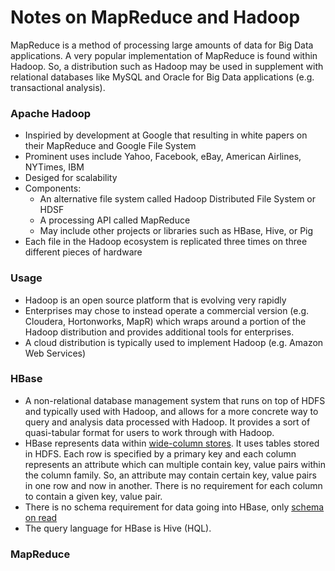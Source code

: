 # Notes on MapReduce and Hadoop

MapReduce is a method of processing large amounts of data for Big Data applications. A very popular implementation of MapReduce is found within Hadoop. So, a distribution such as Hadoop may be used in supplement with relational databases like MySQL and Oracle for Big Data applications (e.g. transactional analysis).

### Apache Hadoop

* Inspiried by development at Google that resulting in white papers on their MapReduce and Google File System
* Prominent uses include Yahoo, Facebook, eBay, American Airlines, NYTimes, IBM
* Desiged for scalability
* Components:
  * An alternative file system called Hadoop Distributed File System or HDSF
  * A processing API called MapReduce
  * May include other projects or libraries such as HBase, Hive, or Pig
* Each file in the Hadoop ecosystem is replicated three times on three different pieces of hardware

### Usage
* Hadoop is an open source platform that is evolving very rapidly
* Enterprises may chose to instead operate a commercial version (e.g. Cloudera, Hortonworks, MapR) which wraps around a portion of the Hadoop distribution and provides additional tools for enterprises.
* A cloud distribution is typically used to implement Hadoop (e.g. Amazon Web Services)

### HBase
* A non-relational database management system that runs on top of HDFS and typically used with Hadoop, and allows for a more concrete way to query and analysis data processed with Hadoop. It provides a sort of quasi-tabular format for users to work through with Hadoop.
* HBase represents data within [wide-column stores](http://db-engines.com/en/article/Wide+Column+Stores). It uses tables stored in HDFS. Each row is specified by a primary key and each column represents an attribute which can multiple contain key, value pairs within the column family. So, an attribute may contain certain key, value pairs in one row and now in another. There is no requirement for each column to contain a given key, value pair.
* There is no schema requirement for data going into HBase, only [schema on read](http://www.techopedia.com/definition/30153/schema-on-read)
* The query language for HBase is Hive (HQL).

### MapReduce
